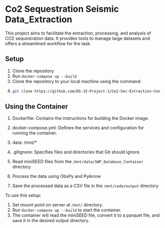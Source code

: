# Co2 Sequestration Seismic Data_Extraction

This project aims to facilitate the extraction, processing, and analysis of CO2 sequestration data. It provides tools to manage large datasets and offers a streamlined workflow for the task.

## Setup

1. Clone the repository
2. Run `docker-compose up --build`
3. Clone the repository to your local machine using the command:
4. 
   ```bash
   git clone https://github.com/DS-15-Project-1/Co2-Sec-Extraction-Container.git
   ```

## Using the Container

1. Dockerfile: Contains the instructions for building the Docker image.
2. docker-compose.yml: Defines the services and configuration for running the container.
3. data: /mnt/*
4. .gitignore: Specifies files and directories that Git should ignore.

1. Read miniSEED files from the `/mnt/data/SWP_Database_Container` directory
2. Process the data using ObsPy and PyArrow
3. Save the processed data as a CSV file in the `/mnt/code/output` directory

To use this setup:

1. Set mount point on server at `/mnt/` directory.
2. Run `docker-compose up --build` to start the container.
3. The container will read the miniSEED file, convert it to a parquet file, and save it in the desired output directory.

